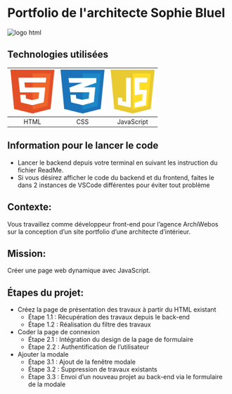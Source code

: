 # Portfolio de l'architecte Sophie Bluel
<img src="readme_files/Homepage(1).png" alt="logo html" width="100" height="100">



## Technologies utilisées
| <img src="readme_files/html.svg" alt="logo html" width="100" height="100">  | <img src="readme_files/css.svg" alt="logo css" width="100" height="100">  | <img src="readme_files/javascript.svg" alt="logo css" width="100" height="100"> |
|:---------------------------------------------------------------------------:|:-------------------------------------------------------------------------:|:--------------------------------------------------------------------------:|
| HTML                                                                        | CSS                                                                       | JavaScript                                                                 |

## Information pour le lancer le code

 - Lancer le backend depuis votre terminal en suivant les instruction du fichier ReadMe.
 - Si vous désirez afficher le code du backend et du frontend, faites le dans 2 instances de VSCode différentes pour éviter tout problème

## Contexte:
Vous travaillez comme développeur front-end pour l’agence ArchiWebos
sur la conception d’un site portfolio d’une architecte d’intérieur.

## Mission:
Créer une page web dynamique avec JavaScript.

## Étapes du projet:
- Créez la page de présentation des travaux à partir du HTML existant
  - Étape 1.1 : Récupération des travaux depuis le back-end
  - Étape 1.2 : Réalisation du filtre des travaux
- Coder la page de connexion
  - Étape 2.1 : Intégration du design de la page de formulaire
  - Étape 2.2 : Authentification de l’utilisateur
- Ajouter la modale
  - Étape 3.1 : Ajout de la fenêtre modale
  - Étape 3.2 : Suppression de travaux existants
  - Étape 3.3 : Envoi d’un nouveau projet au back-end via le formulaire de la modale

